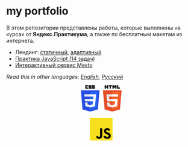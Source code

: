 # my portfolio
В этом репозитории представлены работы, которые выполнены на курсах от **Яндекс.Практикума**, а также по бесплатным макетам из интернета.

* Лендинг: [статичный](../../tree/master/static-landing), [адаптивный](../../tree/master/adaptive-landing)
* [Практика JavaScript (14 задач)](../../tree/master/js-training)
* [Интерактивный сервис Mesto](../../tree/master/mesto-service)

*Read this in other languages: [English](README.md), [Русский](README.ru.md)*

<p align="center">
  <a href="https://github.com/quis0/my-portfolio/tree/master/adaptive-landing">
    <img src="https://github.com/quis0/my-portfolio/blob/master/images/CSS3HTML5-logo.svg" alt="" height="70px">
  </a>
</p>
<p align="center">
  <a href="https://github.com/quis0/my-portfolio/tree/master/mesto-service">
    <img src="https://github.com/quis0/my-portfolio/blob/master/images/JS-logo.svg" alt="" width="60px" height="60px">
  </a>
</p>

